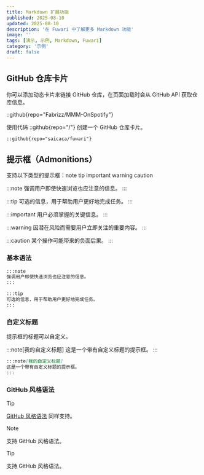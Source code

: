 ```yaml
---
title: Markdown 扩展功能
published: 2025-08-10
updated: 2025-08-10
description: '在 Fuwari 中了解更多 Markdown 功能'
image: ''
tags: [演示, 示例, Markdown, Fuwari]
category: '示例'
draft: false
---
```


## GitHub 仓库卡片
你可以添加动态卡片来链接 GitHub 仓库，在页面加载时会从 GitHub API 获取仓库信息。

::github{repo="Fabrizz/MMM-OnSpotify"}

使用代码 ::github{repo="<owner>/<repo>"} 创建一个 GitHub 仓库卡片。

```markdown
::github{repo="saicaca/fuwari"}
```


## 提示框（Admonitions）

支持以下类型的提示框：note tip important warning caution

:::note
强调用户即使快速浏览也应注意的信息。
:::

:::tip
可选的信息，用于帮助用户更好地完成任务。
:::

:::important
用户必须掌握的关键信息。
:::

:::warning
因潜在风险而需要用户立即关注的重要内容。
:::

:::caution
某个操作可能带来的负面后果。
:::

### 基本语法

```markdown
:::note
强调用户即使快速浏览也应注意的信息。
:::

:::tip
可选的信息，用于帮助用户更好地完成任务。
:::
```


### 自定义标题

提示框的标题可以自定义。

:::note[我的自定义标题]
这是一个带有自定义标题的提示框。
:::

```markdown
:::note[我的自定义标题]
这是一个带有自定义标题的提示框。
:::
```


### GitHub 风格语法

> [!TIP]
> [GitHub 风格语法](https://github.com/orgs/community/discussions/16925) 同样支持。

> [!NOTE]
> 支持 GitHub 风格语法。

> [!TIP]
> 支持 GitHub 风格语法。
